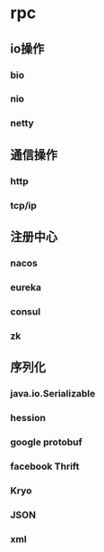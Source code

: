 # rpc

## io操作
### bio
### nio
### netty

## 通信操作
### http
### tcp/ip

## 注册中心
### nacos
### eureka
### consul
### zk


## 序列化
### java.io.Serializable
### hession
### google protobuf
### facebook Thrift
### Kryo
### JSON
### xml
